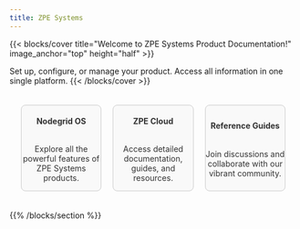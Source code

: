 ```yaml
---
title: ZPE Systems
---
```


{{< blocks/cover title="Welcome to ZPE Systems Product Documentation!" image_anchor="top" height="half" >}}

Set up, configure, or manage your product. Access all information in one single platform.
{{< /blocks/cover >}}


<!-- {{% blocks/lead color="primary" %}}
Goldydocs provides a single web UI providing visibility into porridge
temperature, chair size, and bed softness metrics! You can even find out who's
been eating **your** porridge.

(Sadly, Goldydocs isn't a real project, but you can use this site as an example
to create your own real websites with [Docsy](https://docsy.dev))
{{% /blocks/lead %}}


{{% blocks/section color="light" %}} -->

<div style="display: flex; justify-content: space-around; gap: 20px; padding: 20px;">

<a href="/docs/" style="width: 250px; height: 150px; display: flex; flex-direction: column; align-items: center; justify-content: center; text-align: center; border: 1px solid #ccc; border-radius: 8px; background-color: #f9f9f9; color: #333; transition: transform 0.3s, box-shadow 0.3s; text-decoration: none;" onmouseover="this.style.boxShadow='0 4px 8px rgba(0,0,0,0.3)'; this.style.transform='translateY(-5px)'" onmouseout="this.style.boxShadow='none'; this.style.transform='none'">
  <i class="fas fa-cogs" style="font-size: 40px; color: #007BFF;"></i>
  <h4>Nodegrid OS</h4>
  <p>Explore all the powerful features of ZPE Systems products.</p>
</a>

<a href="/docs/" style="width: 250px; height: 150px; display: flex; flex-direction: column; align-items: center; justify-content: center; text-align: center; border: 1px solid #ccc; border-radius: 8px; background-color: #f9f9f9; color: #333; transition: transform 0.3s, box-shadow 0.3s; text-decoration: none;" onmouseover="this.style.boxShadow='0 4px 8px rgba(0,0,0,0.3)'; this.style.transform='translateY(-5px)'" onmouseout="this.style.boxShadow='none'; this.style.transform='none'">
  <i class="fas fa-book" style="font-size: 40px; color: #28a745;"></i>
  <h4>ZPE Cloud</h4>
  <p>Access detailed documentation, guides, and resources.</p>
</a>

<a href="/community/" style="width: 250px; height: 150px; display: flex; flex-direction: column; align-items: center; justify-content: center; text-align: center; border: 1px solid #ccc; border-radius: 8px; background-color: #f9f9f9; color: #333; transition: transform 0.3s, box-shadow 0.3s; text-decoration: none;" onmouseover="this.style.boxShadow='0 4px 8px rgba(0,0,0,0.3)'; this.style.transform='translateY(-5px)'" onmouseout="this.style.boxShadow='none'; this.style.transform='none'">
  <i class="fas fa-users" style="font-size: 40px; color: #dc3545;"></i>
  <h4>Reference Guides</h4>
  <p>Join discussions and collaborate with our vibrant community.</p>
</a>

</div>

{{% /blocks/section %}}
